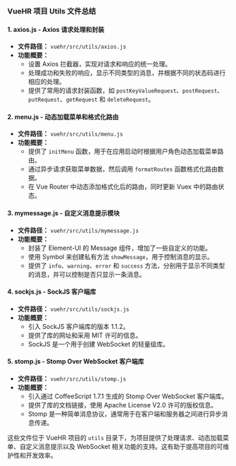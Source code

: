 ### VueHR 项目 Utils 文件总结

#### 1. axios.js - Axios 请求处理和封装

- **文件路径：** `vuehr/src/utils/axios.js`
- **功能概要：**
    - 设置 Axios 拦截器，实现对请求和响应的统一处理。
    - 处理成功和失败的响应，显示不同类型的消息，并根据不同的状态码进行相应的处理。
    - 提供了常用的请求封装函数，如 `postKeyValueRequest`、`postRequest`、`putRequest`、`getRequest` 和 `deleteRequest`。

#### 2. menu.js - 动态加载菜单和格式化路由

- **文件路径：** `vuehr/src/utils/menu.js`
- **功能概要：**
    - 提供了 `initMenu` 函数，用于在应用启动时根据用户角色动态加载菜单路由。
    - 通过异步请求获取菜单数据，然后调用 `formatRoutes` 函数格式化路由数据。
    - 在 Vue Router 中动态添加格式化后的路由，同时更新 Vuex 中的路由状态。

#### 3. mymessage.js - 自定义消息提示模块

- **文件路径：** `vuehr/src/utils/mymessage.js`
- **功能概要：**
    - 封装了 Element-UI 的 Message 组件，增加了一些自定义的功能。
    - 使用 Symbol 来创建私有方法 `showMessage`，用于控制消息的显示。
    - 提供了 `info`、`warning`、`error` 和 `success` 方法，分别用于显示不同类型的消息，并可以控制是否只显示一条消息。

#### 4. sockjs.js - SockJS 客户端库

- **文件路径：** `vuehr/src/utils/sockjs.js`
- **功能概要：**
    - 引入 SockJS 客户端库的版本 1.1.2。
    - 提供了库的网址和采用 MIT 许可的信息。
    - SockJS 是一个用于创建 WebSocket 的轻量级库。

#### 5. stomp.js - Stomp Over WebSocket 客户端库

- **文件路径：** `vuehr/src/utils/stomp.js`
- **功能概要：**
    - 引入通过 CoffeeScript 1.7.1 生成的 Stomp Over WebSocket 客户端库。
    - 提供了库的文档链接，使用 Apache License V2.0 许可的版权信息。
    - Stomp 是一种简单消息协议，通常用于在客户端和服务器之间进行异步消息传递。

这些文件位于 VueHR 项目的 `utils` 目录下，为项目提供了处理请求、动态加载菜单、自定义消息提示以及 WebSocket 相关功能的支持。这有助于提高项目的可维护性和开发效率。